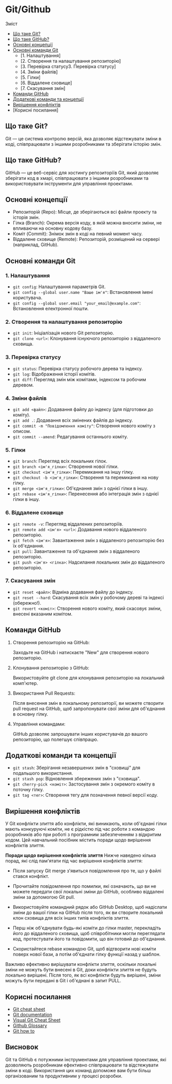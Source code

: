 # Git/Github

Зміст
- [Що таке Git?](https://github.com/acvetochka/useful/blob/main/Git.md#%D1%89%D0%BE-%D1%82%D0%B0%D0%BA%D0%B5-git)
- [Що таке GitHub?](https://github.com/acvetochka/useful/blob/main/Git.md#%D1%89%D0%BE-%D1%82%D0%B0%D0%BA%D0%B5-github)
- [Основні концепції](https://github.com/acvetochka/useful/blob/main/Git.md#%D0%BE%D1%81%D0%BD%D0%BE%D0%B2%D0%BD%D1%96-%D0%BA%D0%BE%D0%BD%D1%86%D0%B5%D0%BF%D1%86%D1%96%D1%97)
- [Основні команди Git](https://github.com/acvetochka/useful/blob/main/Git.md#%D0%BE%D1%81%D0%BD%D0%BE%D0%B2%D0%BD%D1%96-%D0%BA%D0%BE%D0%BC%D0%B0%D0%BD%D0%B4%D0%B8-git)
  - [1. Налаштування]
  - [2. Створення та налаштування репозиторію]
  - [3. Перевірка статусу3. Перевірка статусу]
  - [4. Зміни файлів]
  - [5. Гілки]
  - [6. Віддалене сховище]
  - [7. Скасування змін]
- [Команди GitHub](https://github.com/acvetochka/useful/blob/main/Git.md#%D0%BA%D0%BE%D0%BC%D0%B0%D0%BD%D0%B4%D0%B8-github)
- [Додаткові команди та концепції](https://github.com/acvetochka/useful/blob/main/Git.md#%D0%B4%D0%BE%D0%B4%D0%B0%D1%82%D0%BA%D0%BE%D0%B2%D1%96-%D0%BA%D0%BE%D0%BC%D0%B0%D0%BD%D0%B4%D0%B8-%D1%82%D0%B0-%D0%BA%D0%BE%D0%BD%D1%86%D0%B5%D0%BF%D1%86%D1%96%D1%97)
- [Вирішення конфліктів](https://github.com/acvetochka/useful/blob/main/Git.md#%D0%B2%D0%B8%D1%80%D1%96%D1%88%D0%B5%D0%BD%D0%BD%D1%8F-%D0%BA%D0%BE%D0%BD%D1%84%D0%BB%D1%96%D0%BA%D1%82%D1%96%D0%B2)
- [Корисні посилання]


## Що таке Git?
Git — це система контролю версій, яка дозволяє відстежувати зміни в коді, співпрацювати з іншими розробниками та зберігати історію змін.

## Що таке GitHub?
GitHub — це веб-сервіс для хостингу репозиторіїв Git, який дозволяє зберігати код в хмарі, співпрацювати з іншими розробниками та використовувати інструменти для управління проектами.

## Основні концепції
- Репозиторій (Repo): Місце, де зберігаються всі файли проекту та історія змін.
- Гілка (Branch): Окрема версія коду, в якій можна вносити зміни, не впливаючи на основну кодову базу.
- Коміт (Commit): Знімок змін в коді на певний момент часу.
- Віддалене сховище (Remote): Репозиторій, розміщений на сервері (наприклад, GitHub).

## Основні команди Git
### 1. Налаштування
- `git config`: Налаштування параметрів Git.
- `git config --global user.name "Ваше ім'я"`: Встановлення імені користувача.
- `git config --global user.email "your_email@example.com"`: Встановлення електронної пошти.
### 2. Створення та налаштування репозиторію
- `git init`: Ініціалізація нового Git репозиторію.
- `git clone <url>`: Клонування існуючого репозиторію з віддаленого сховища.
### 3. Перевірка статусу
- `git status`: Перевірка статусу робочого дерева та індексу.
- `git log`: Відображення історії комітів.
- `git diff`: Перегляд змін між комітами, індексом та робочим деревом.
### 4. Зміни файлів
- `git add <файл>`: Додавання файлу до індексу (для підготовки до коміту).
- `git add .`: Додавання всіх змінених файлів до індексу.
- `git commit -m "Повідомлення коміту"`: Створення нового коміту з описом.
- `git commit --amend`: Редагування останнього коміту.
### 5. Гілки
- `git branch`: Перегляд всіх локальних гілок.
- `git branch <ім'я_гілки>`: Створення нової гілки.
- `git checkout <ім'я_гілки>`: Перемикання на іншу гілку.
- `git checkout -b <ім'я_гілки>`: Створення та перемикання на нову гілку.
- `git merge <ім'я_гілки>`: Об'єднання змін з однієї гілки в іншу.
- `git rebase <ім'я_гілки>`: Перенесення або інтеграція змін з однієї гілки в іншу.
### 6. Віддалене сховище
- `git remote -v`: Перегляд віддалених репозиторіїв.
- `git remote add <ім'я> <url>`: Додавання нового віддаленого репозиторію.
- `git fetch <ім'я>`: Завантаження змін з віддаленого репозиторію без їх об'єднання.
- `git pull`: Завантаження та об'єднання змін з віддаленого репозиторію.
- `git push <ім'я> <гілка>`: Надсилання локальних змін до віддаленого репозиторію.
### 7. Скасування змін
- `git reset <файл>`: Відміна додавання файлу до індексу.
- `git reset --hard`: Скасування всіх змін у робочому дереві та індексі (обережно!).
- `git revert <коміт>`: Створення нового коміту, який скасовує зміни, внесені вказаним комітом.


## Команди GitHub

1. Створення репозиторію на GitHub:

     Заходьте на GitHub і натискаєте "New" для створення нового репозиторію.

2. Клонування репозиторію з GitHub:

     Використовуйте git clone <url> для клонування репозиторію на локальний комп'ютер.

3. Використання Pull Requests:

     Після внесення змін в локальному репозиторії, ви можете створити pull request на GitHub, щоб запропонувати свої зміни для об'єднання в основну гілку.

4. Управління командами:

     GitHub дозволяє запрошувати інших користувачів до вашого репозиторію, що полегшує співпрацю.

## Додаткові команди та концепції
- `git stash`: Зберігання незавершених змін в "сховищі" для подальшого використання.
- `git stash pop`: Відновлення збережених змін з "сховища".
- `git cherry-pick <коміт>`: Застосування змін з окремого коміту в поточну гілку.
- `git tag <тег>`: Створення тегу для позначення певної версії коду.

## Вирішення конфліктів
У Git конфлікти злиття або конфлікти, які виникають, коли об'єднані гілки мають конкуруючі коміти, не є рідкістю під час роботи з командою розробників або при роботі з програмним забезпеченням з відкритим кодом. Цей навчальний посібник містить поради щодо вирішення конфліктів злиття. 

**Поради щодо вирішення конфліктів злиття**
Нижче наведено кілька порад, які слід пам'ятати під час вирішення конфліктів злиття: 

- Після запуску Git merge з'явиться повідомлення про те, що у файлі стався конфлікт.

- Прочитайте повідомлення про помилки, які означають, що ви не можете передати свої локальні зміни до GitHub, особливо віддалені зміни за допомогою Git pull. 

- Використовуйте командний рядок або GitHub Desktop, щоб надіслати зміни до вашої гілки на GitHub після того, як ви створите локальний клон сховища для всіх інших типів конфліктів злиття. 

- Перш ніж об'єднувати будь-які коміти до гілки master, перекладіть його до віддаленого сховища, щоб співробітники могли переглядати код, протестувати його та повідомити, що він готовий до об'єднання. 

- Скористайтеся rebase командою Git, щоб відтворити нові коміти поверх нової бази, а потім об'єднати гілку функції назад у шаблон.

Важливо ефективно вирішувати конфлікти злиття, оскільки локальні зміни не можуть бути внесені в Git, доки конфлікти злиття не будуть локально вирішені. Після того, як всі конфлікти будуть вирішені, зміни можуть бути передані в Git і об'єднані в запит PULL.

## Корисні посилання
- [Git cheat sheet](https://education.github.com/git-cheat-sheet-education.pdf)
- [Git documentation](https://git-scm.com/docs/)
- [Visual Git Cheat Sheet](https://ndpsoftware.com/git-cheatsheet.html#loc=index)
- [Github Glossary](https://docs.github.com/en/get-started/learning-about-github/github-glossary)
- [Git how to](https://githowto.com/uk)

  
## Висновок
Git та GitHub є потужними інструментами для управління проектами, які дозволяють розробникам ефективно співпрацювати та відстежувати зміни в коді. Використання цих команд допоможе вам бути більш організованим та продуктивним у процесі розробки.
